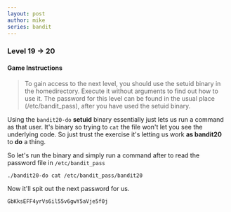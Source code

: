 ```yaml
---
layout: post
author: mike
series: bandit
---
```


### Level 19 -> 20
#### Game Instructions
> To gain access to the next level, you should use the setuid binary in the homedirectory. Execute it without arguments to find out how to use it. The password for this level can be found in the usual place (/etc/bandit_pass), after you have used the setuid binary.

Using the `bandit20-do` **setuid** binary essentially just lets us run a command as that user. It's binary so trying to `cat` the file won't let you see the underlying code. So just trust the exercise it's letting us work **as bandit20** to **do** a thing.

So let's run the binary and simply run a command after to read the password file in `/etc/bandit_pass`

`./bandit20-do cat /etc/bandit_pass/bandit20`

Now it'll spit out the next password for us.

`GbKksEFF4yrVs6il55v6gwY5aVje5f0j`
